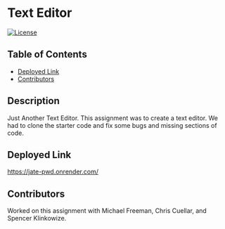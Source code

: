 # Text Editor

  [![License](https://img.shields.io/badge/License-Apache_2.0-blue.svg)](https://opensource.org/licenses/Apache-2.0)
  ## Table of Contents
  - [Deployed Link](#usage)
  - [Contributors](#contributors)
  
  ## Description
  Just Another Text Editor. This assignment was to create a text editor. We had to clone the starter code and fix some bugs and missing sections of code.
  
  ## Deployed Link
  https://jate-pwd.onrender.com/

  ## Contributors
  Worked on this assignment with Michael Freeman, Chris Cuellar, and Spencer Klinkowize.